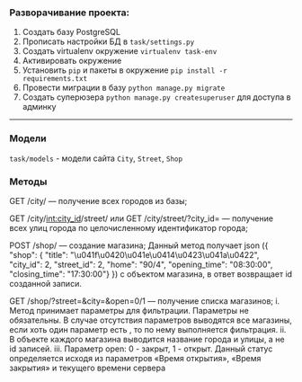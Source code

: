 ### Разворачивание проекта:
1. Создать базу PostgreSQL
2. Прописать настройки БД в `task/settings.py`
3. Создать virtualenv окружение `virtualenv task-env`
4. Активировать окружение 
5. Установить `pip` и пакеты в окружение `pip install -r requirements.txt`
6. Провести миграции в базу `python manage.py migrate`
7. Создать суперюзера `python manage.py createsuperuser` для доступа в админку

------------------------------------
### Модели
`task/models` - модели сайта `City`, `Street`, `Shop`
### Методы
GET /city/ — получение всех городов из базы;

GET /city/<int:city_id>/street/ или GET /city/street/?city_id= 
— получение всех улиц города по целочисленному идентификатор города;

POST /shop/ — создание магазина; Данный метод получает json ({
"shop": {
"title": "\u041f\u0420\u041e\u0414\u0423\u041a\u0422", 
"city_id": 2,
"street_id": 2, 
"home": "90/4",
"opening_time": "08:30:00",
"closing_time": "17:30:00"}
}) c объектом магазина, в ответ возвращает id созданной записи.

GET /shop/?street=&city=&open=0/1 — получение списка магазинов;
i. Метод принимает параметры для фильтрации. Параметры не
обязательны. В случае отсутствия параметров выводятся все
магазины, если хоть один параметр есть , то по нему
выполняется фильтрация.
ii. В объекте каждого магазина выводится название 
города и улицы, а не id записей.
iii. Параметр open: 0 - закрыт, 1 - открыт. Данный статус
определяется исходя из параметров «Время открытия»,
«Время закрытия» и текущего времени сервера

